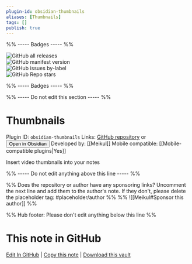 ```yaml
---
plugin-id: obsidian-thumbnails
aliases: [Thumbnails]
tags: []
publish: true
---
```


%% ----- Badges ----- %%

![GitHub all releases](https://img.shields.io/github/downloads/Meikul/obsidian-thumbnails/total?color=573E7A&logo=github&style=for-the-badge)  
![GitHub manifest version](https://img.shields.io/github/manifest-json/v/Meikul/obsidian-thumbnails?color=573E7A&logo=github&style=for-the-badge)  
![GitHub issues by-label](https://img.shields.io/github/issues/Meikul/obsidian-thumbnails/help%20wanted?color=573E7A&logo=github&style=for-the-badge)  
![GitHub Repo stars](https://img.shields.io/github/stars/Meikul/obsidian-thumbnails?color=573E7A&logo=github&style=for-the-badge)

%% ----- Badges ----- %%

%% ----- Do not edit this section ----- %%

# Thumbnails

Plugin ID: `obsidian-thumbnails`
Links: [GitHub repository](https://github.com/Meikul/obsidian-thumbnails) or [<button id=HH>Open in Obsidian</button>](obsidian://show-plugin?id=obsidian-thumbnails)
Developed by: [[Meikul]]
Mobile compatible: [[Mobile-compatible plugins|Yes]]

Insert video thumbnails into your notes

%% ----- Do not edit anything above this line ----- %%

%% Does the repository or author have any sponsoring links? Uncomment the next line and add them to the author's note. If they don't, please delete the placeholder tag: #placeholder/author %%
%% ![[Meikul#Sponsor this author]] %%

%% Hub footer: Please don't edit anything below this line %%

# This note in GitHub

<span class="git-footer">[Edit In GitHub](https://github.dev/obsidian-community/obsidian-hub/blob/main/02%20-%20Community%20Expansions/02.05%20All%20Community%20Expansions/Plugins/obsidian-thumbnails.md "git-hub-edit-note") | [Copy this note](https://raw.githubusercontent.com/obsidian-community/obsidian-hub/main/02%20-%20Community%20Expansions/02.05%20All%20Community%20Expansions/Plugins/obsidian-thumbnails.md "git-hub-copy-note") | [Download this vault](https://github.com/obsidian-community/obsidian-hub/archive/refs/heads/main.zip "git-hub-download-vault") </span>
